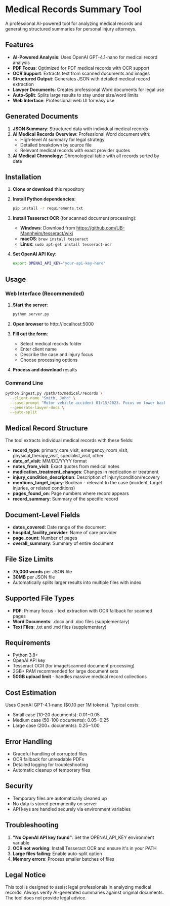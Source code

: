 # Medical Records Summary Tool

A professional AI-powered tool for analyzing medical records and generating structured summaries for personal injury attorneys.

## Features

- **AI-Powered Analysis**: Uses OpenAI GPT-4.1-nano for medical record analysis
- **PDF Focus**: Optimized for PDF medical records with OCR support
- **OCR Support**: Extracts text from scanned documents and images
- **Structured Output**: Generates JSON with detailed medical record extraction
- **Lawyer Documents**: Creates professional Word documents for legal use
- **Auto-Split**: Splits large results to stay under size/word limits
- **Web Interface**: Professional web UI for easy use

## Generated Documents

1. **JSON Summary**: Structured data with individual medical records
2. **AI Medical Records Overview**: Professional Word document with:
   - High-level AI summary for legal strategy
   - Detailed breakdown by source file
   - Relevant medical records with exact provider quotes
3. **AI Medical Chronology**: Chronological table with all records sorted by date

## Installation

1. **Clone or download** this repository
2. **Install Python dependencies**:
   ```bash
   pip install -r requirements.txt
   ```
3. **Install Tesseract OCR** (for scanned document processing):
   - **Windows**: Download from https://github.com/UB-Mannheim/tesseract/wiki
   - **macOS**: `brew install tesseract`
   - **Linux**: `sudo apt-get install tesseract-ocr`

4. **Set OpenAI API Key**:
   ```bash
   export OPENAI_API_KEY="your-api-key-here"
   ```

## Usage

### Web Interface (Recommended)

1. **Start the server**:
   ```bash
   python server.py
   ```

2. **Open browser** to http://localhost:5000

3. **Fill out the form**:
   - Select medical records folder
   - Enter client name
   - Describe the case and injury focus
   - Choose processing options

4. **Process and download** results

### Command Line

```bash
python ingest.py /path/to/medical/records \
  --client-name "Smith, John" \
  --case-prompt "Motor vehicle accident 01/15/2023. Focus on lower back injuries, herniated disc L4-L5." \
  --generate-lawyer-docs \
  --auto-split
```

## Medical Record Structure

The tool extracts individual medical records with these fields:

- **record_type**: primary_care_visit, emergency_room_visit, physical_therapy_visit, specialist_visit, other
- **date_of_visit**: MM/DD/YYYY format
- **notes_from_visit**: Exact quotes from medical notes
- **medication_treatment_changes**: Changes in medication or treatment
- **injury_condition_description**: Description of injury/condition/recovery
- **mentions_target_injury**: Boolean - relevant to the case (incident, target injuries, or related conditions)
- **pages_found_on**: Page numbers where record appears
- **record_summary**: Summary of the specific record

## Document-Level Fields

- **dates_covered**: Date range of the document
- **hospital_facility_provider**: Name of care provider
- **page_count**: Number of pages
- **overall_summary**: Summary of entire document

## File Size Limits

- **75,000 words** per JSON file
- **30MB** per JSON file
- Automatically splits larger results into multiple files with index

## Supported File Types

- **PDF**: Primary focus - text extraction with OCR fallback for scanned pages
- **Word Documents**: .docx and .doc files (supplementary)
- **Text Files**: .txt and .md files (supplementary)

## Requirements

- Python 3.8+
- OpenAI API key
- Tesseract OCR (for image/scanned document processing)
- 2GB+ RAM recommended for large document sets
- **50GB upload limit** - handles massive medical record collections

## Cost Estimation

Uses OpenAI GPT-4.1-nano ($0.10 per 1M tokens). Typical costs:
- Small case (10-20 documents): $0.01-$0.05
- Medium case (50-100 documents): $0.05-$0.25
- Large case (200+ documents): $0.25-$1.00

## Error Handling

- Graceful handling of corrupted files
- OCR fallback for unreadable PDFs
- Detailed logging for troubleshooting
- Automatic cleanup of temporary files

## Security

- Temporary files are automatically cleaned up
- No data is stored permanently on server
- API keys are handled securely via environment variables

## Troubleshooting

1. **"No OpenAI API key found"**: Set the OPENAI_API_KEY environment variable
2. **OCR not working**: Install Tesseract OCR and ensure it's in your PATH
3. **Large files failing**: Enable auto-split option
4. **Memory errors**: Process smaller batches of files

## Legal Notice

This tool is designed to assist legal professionals in analyzing medical records. Always verify AI-generated summaries against original documents. The tool does not provide legal advice.